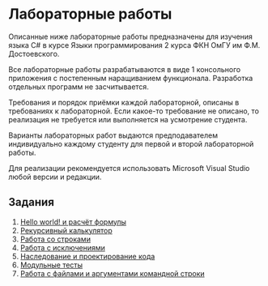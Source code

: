 # Лабораторные работы

Описанные ниже лабораторные работы предназначены для изучения языка C# в курсе Языки программирования 2 курса ФКН ОмГУ им Ф.М. Достоевского.

Все лабораторные работы разрабатываются в виде 1 консольного приложения с постепенным наращиванием функционала. Разработка отдельных программ не засчитывается.

Требования и порядок приёмки каждой лабораторной, описаны в требованиях к лабораторной. Если какое-то требование не описано, то реализация не требуется или выполняется на усмотрение студента.

Варианты лабораторных работ выдаются предподавателем индивидуально каждому студенту для первой и второй лабораторной работы.

Для реализации рекомендуется использовать Microsoft Visual Studio любой версии и редакции.

## Задания

1. [Hello world! и расчёт формулы](./Labs/Lab01.md)
2. [Рекурсивный калькулятор](./Labs/Lab02.md)
3. [Работа со строками](./Labs/Lab03.md)
4. [Работа с исключениями](./Labs/Lab04.md)
5. [Наследование и проектирование кода](./Labs/Lab05.md)
6. [Модульные тесты](./Labs/Lab06.md)
7. [Работа с файлами и аргументами командной строки](./Labs/Lab07.md)
